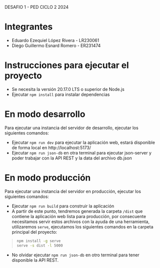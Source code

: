 DESAFIO 1 - PED CICLO 2 2024

# Integrantes

- Eduardo Ezequiel López Rivera - LR230061
- Diego Guillermo Esnard Romero - ER231474

# Instrucciones para ejecutar el proyecto

- Se necesita la versión 20.17.0 LTS o superior de Node.js
- Ejecutar `npm install` para instalar dependencias

# En modo desarrollo

Para ejecutar una instancia del servidor de desarrollo, ejecutar los siguientes comandos:

- Ejecutar `npm run dev` para ejecutar la aplicación web, estará disponible de forma local en http://localhost:5173/
- Ejecutar `npm run json-db` en otra terminal para ejecutar json-server y poder trabajar con la API REST y la data del archivo db.json

# En modo producción

Para ejecutar una instancia del servidor en producción, ejecutar los siguientes comandos:

- Ejecutar `npm run build` para construir la aplicación
- A partir de este punto, tendremos generada la carpeta `/dist` que contiene la aplicación web lista para producción, por consecuente necesitamos servir estos archivos con la ayuda de una herramienta, utilizaremos `serve`, ejecutamos los siguientes comandos en la carpeta principal del proyecto:

> ```sh
> npm install -g serve
> serve -s dist -l 5000
> ```

- No olvidar ejecutar `npm run json-db` en otro terminal para tener disponible la API REST.
